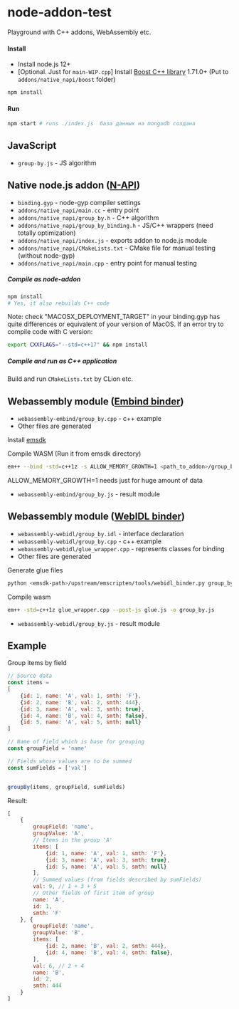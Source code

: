 # node-addon-test
Playground with C++ addons, WebAssembly etc.

#### Install
- Install node.js 12+
- [Optional. Just for `main-WIP.cpp`] Install [Boost C++ library](https://www.boost.org/) 1.71.0+ (Put to `addons/native_napi/boost` folder)
```sh
npm install
```

#### Run
```sh
npm start # runs ./index.js  база данных на mongodb создана
```

## JavaScript
- `group-by.js` - JS algorithm   

## Native node.js addon ([N-API](https://nodejs.org/api/n-api.html))
- `binding.gyp` - node-gyp compiler settings
- `addons/native_napi/main.cc` - entry point  
- `addons/native_napi/group_by.h` - C++ algorithm   
- `addons/native_napi/group_by_binding.h` - JS/C++ wrappers (need totally optimization)
- `addons/native_napi/index.js` - exports addon to node.js module
- `addons/native_napi/CMakeLists.txt` - CMake file for manual testing (without node-gyp)
- `addons/native_napi/main.cpp` - entry point for manual testing

##### Compile as node-addon
```sh
npm install 
# Yes, it also rebuilds C++ code
```
Note: check "MACOSX_DEPLOYMENT_TARGET" in your binding.gyp has quite differences or equivalent of your version of MacOS.
If an error try to compile code with C version:
```sh
export CXXFLAGS="--std=c++17" && npm install
```

##### Compile and run as C++ application
Build and run `CMakeLists.txt` by CLion etc.


## Webassembly module ([Embind binder](https://emscripten.org/docs/porting/connecting_cpp_and_javascript/embind.html))

- `webassembly-embind/group_by.cpp` - c++ example
- Other files are generated

Install [emsdk](https://emscripten.org/docs/getting_started/downloads.html)

Compile WASM (Run it from emsdk directory)
```sh
em++ --bind -std=c++1z -s ALLOW_MEMORY_GROWTH=1 <path_to_addon>/group_by_binding.cpp -o <path_to_addon>/group_by.js
```

ALLOW_MEMORY_GROWTH=1 needs just for huge amount of data

- `webassembly-embind/group_by.js` - result module


## Webassembly module ([WebIDL binder](https://emscripten.org/docs/porting/connecting_cpp_and_javascript/WebIDL-Binder.html))

- `webassembly-webidl/group_by.idl` - interface declaration
- `webassembly-webidl/group_by.cpp` - c++ example
- `webassembly-webidl/glue_wrapper.cpp` - represents classes for binding
- Other files are generated

Generate glue files
```sh
python <emsdk-path>/upstream/emscripten/tools/webidl_binder.py group_by.idl glue
```

Compile wasm
```sh
em++ -std=c++1z glue_wrapper.cpp --post-js glue.js -o group_by.js
```

- `webassembly-webidl/group_by.js` - result module

## Example
Group items by field
```js
// Source data
const items =
[
    {id: 1, name: 'A', val: 1, smth: 'F'},
    {id: 2, name: 'B', val: 2, smth: 444},
    {id: 3, name: 'A', val: 3, smth: true},
    {id: 4, name: 'B', val: 4, smth: false},
    {id: 5, name: 'A', val: 5, smth: null}
]

// Name of field which is base for grouping
const groupField = 'name'

// Fields whose values are to be summed
const sumFields = ['val']


groupBy(items, groupField, sumFields) 
```
Result:
```js
[
    {
        groupField: 'name',
        groupValue: 'A',
        // Items in the group 'A'
        items: [
            {id: 1, name: 'A', val: 1, smth: 'F'},
            {id: 3, name: 'A', val: 3, smth: true}, 
            {id: 5, name: 'A', val: 5, smth: null}
        ],
        // Summed values (from fields described by sumFields)
        val: 9, // 1 + 3 + 5
        // Other fields of first item of group
        name: 'A',
        id: 1,
        smth: 'F'
    }, {
        groupField: 'name',
        groupValue: 'B',
        items: [
            {id: 2, name: 'B', val: 2, smth: 444},
            {id: 4, name: 'B', val: 4, smth: false}, 
        ],
        val: 6, // 2 + 4
        name: 'B',
        id: 2,
        smth: 444
    }
]
```
